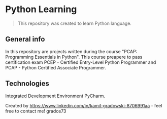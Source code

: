 # Python Learning
> This repository was created to learn Python language.


## General info
In this repository are projects written during the course "PCAP: Programming Essentials in Python".
This course preapere to pass certification exam PCEP - Certified Entry-Level Python Programmer and PCAP - Python Certified Associate Programmer.


## Technologies
Integrated Development Environment PyCharm.

Created by https://www.linkedin.com/in/kamil-gradowski-8706991aa - feel free to contact me! grados73
